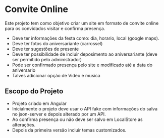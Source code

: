# Convite Online

Este projeto tem como objetivo criar um site em formato de convite online para os convidados visitar e confirma presença.

* Deve ter informações da festa como: dia, horario, local (google maps).
* Deve ter fotos do aniversariante (carrossel)
* Deve ter sugestões de presente
* Deve ter possibilidade de incluir deposimento ao aniversariante (deve ser permitido pelo administrador)
* Pode ser confirmado presença pelo site e modificado até a data do aniversario
* Talves adicionar opção de Video e musica


## Escopo do Projeto

* Projeto criado em Angular
* Inicialmente o projeto deve usar o API fake com informações do salva no json-server e depois alterado por um API.
* Ao confirma presença ou não deve ser salvo em LocalStore as alterações.
* Depois da primeira versão incluir temas customizados.
